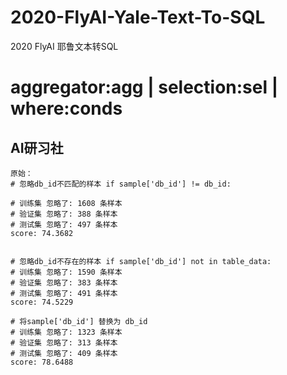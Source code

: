 # 2020-FlyAI-Yale-Text-To-SQL
2020 FlyAI 耶鲁文本转SQL


# aggregator:agg | selection:sel | where:conds

## AI研习社

    原始：
    # 忽略db_id不匹配的样本 if sample['db_id'] != db_id:
    
    # 训练集 忽略了: 1608 条样本
    # 验证集 忽略了: 388 条样本
    # 测试集 忽略了: 497 条样本
    score: 74.3682
    
    
    # 忽略db_id不存在的样本 if sample['db_id'] not in table_data:
    # 训练集 忽略了: 1590 条样本
    # 验证集 忽略了: 383 条样本
    # 测试集 忽略了: 491 条样本
    score: 74.5229
    
    # 将sample['db_id'] 替换为 db_id
    # 训练集 忽略了: 1323 条样本
    # 验证集 忽略了: 313 条样本
    # 测试集 忽略了: 409 条样本
    score: 78.6488
    